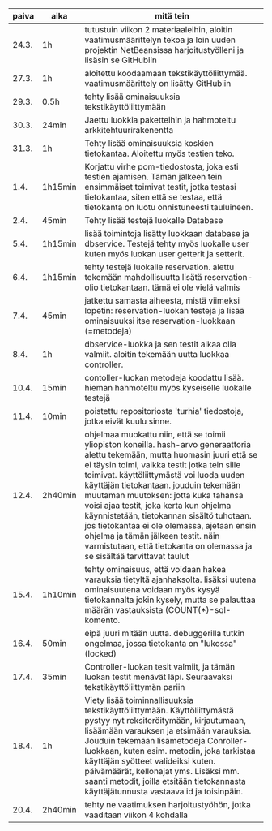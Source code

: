 | paiva | aika    | mitä tein								                                                                                |
| ----- | ------- | ----------------------------------------------------------------------------------------------------------------------------------------------------|
| 24.3. | 1h      | tutustuin viikon 2 materiaaleihin, aloitin vaatimusmäärittelyn tekoa ja loin uuden projektin NetBeansissa harjoitustyölleni ja lisäsin se GitHubiin |
| 27.3. | 1h	  | aloitettu koodaamaan tekstikäyttöliittymää. vaatimusmäärittely on lisätty GitHubiin									|												    |
| 29.3. | 0.5h    | tehty lisää ominaisuuksia tekstikäyttöliittymään 													|
| 30.3. | 24min   | Jaettu luokkia paketteihin ja hahmoteltu arkkitehtuurirakenentta                                                                                    |                                              
| 31.3. | 1h      | Tehty lisää ominaisuuksia koskien tietokantaa. Aloitettu myös testien teko.                                                                         |
| 1.4.  | 1h15min | Korjattu virhe pom-tiedostosta, joka esti testien ajamisen. Tämän jälkeen tein ensimmäiset toimivat testit, jotka testasi tietokantaa, siten että  se testaa, että tietokanta on luotu onnistuneesti tauluineen. |
| 2.4.  | 45min   | Tehty lisää testejä luokalle Database 														| 
| 5.4.  | 1h15min | lisää toimintoja lisätty luokkaan database ja dbservice. Testejä tehty myös luokalle user kuten myös luokan user getterit ja setterit. 
| 6.4.  | 1h15min | tehty testejä luokalle reservation. alettu tekemään mahdollisuutta lisätä reservation-olio tietokantaan. tämä ei ole vielä valmis                   |
| 7.4.  | 45min   | jatkettu samasta aiheesta, mistä viimeksi lopetin: reservation-luokan testejä ja lisää ominaisuuksi itse reservation-luokkaan (=metodeja)|
| 8.4.  | 1h      | dbservice-luokka ja sen testit alkaa olla valmiit. aloitin tekemään uutta luokkaa controller. |
| 10.4. | 15min   | contoller-luokan metodeja koodattu lisää. hieman hahmoteltu myös kyseiselle luokalle testejä |
| 11.4. | 10min   | poistettu repositoriosta 'turhia' tiedostoja, jotka eivät kuulu sinne. |
| 12.4. | 2h40min | ohjelmaa muokattu niin, että se toimii yliopiston koneilla. hash-arvo generaattoria alettu tekemään, mutta huomasin juuri että se ei täysin toimi, vaikka testit jotka tein sille toimivat. käyttöliittymästä voi luoda uuden käyttäjän tietokantaan. jouduin tekemään muutaman muutoksen: jotta kuka tahansa voisi ajaa testit, joka kerta kun ohjelma käynnistetään, tietokannan sisältö tuhotaan. jos tietokantaa ei ole olemassa, ajetaan ensin ohjelma ja tämän jälkeen testit. näin varmistutaan, että tietokanta on olemassa ja se sisältää tarvittavat taulut |
| 15.4. | 1h10min | tehty ominaisuus, että voidaan hakea varauksia tietyltä ajanhaksolta. lisäksi uutena ominaisuutena voidaan myös kysyä tietokannalta jokin kysely, mutta se palauttaa määrän vastauksista (COUNT(*)-sql-komento.
| 16.4. | 50min	  | eipä juuri mitään uutta. debuggerilla tutkin ongelmaa, jossa tietokanta on "lukossa" (locked) |
| 17.4. | 35min   | Controller-luokan tesit valmiit, ja tämän luokan testit menävät läpi. Seuraavaksi tekstikäyttöliittymän pariin |
| 18.4. | 1h      | Viety lisää toiminnallisuuksia tekstikäyttöliittymään. Käyttöliittymästä pystyy nyt reksiteröitymään, kirjautumaan, lisäämään varauksen ja etsimään varauksia. Jouduin tekemään lisämetodeja Conroller-luokkaan, kuten esim. metodin, joka tarkistaa käyttäjän syötteet valideiksi kuten. päivämäärät, kellonajat yms. Lisäksi mm. saanti metodit, joilla etsitään tietokannasta käyttäjätunnusta vastaava id ja toisinpäin. |
| 20.4. | 2h40min | tehty ne vaatimuksen harjoitustyöhön, jotka vaaditaan viikon 4 kohdalla |

